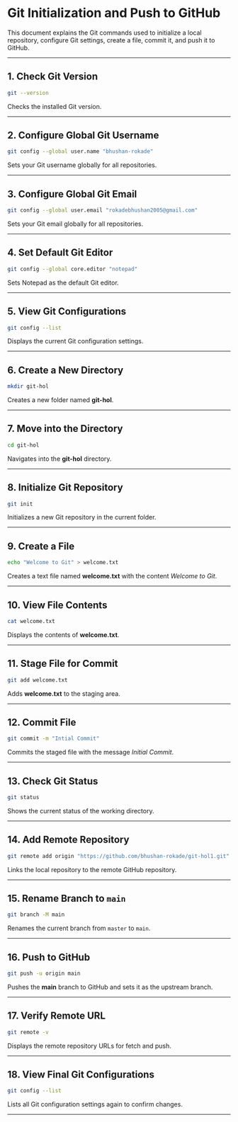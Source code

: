 # Git Initialization and Push to GitHub

This document explains the Git commands used to initialize a local repository, configure Git settings, create a file, commit it, and push it to GitHub.

---

## 1. Check Git Version
```bash
git --version
```
Checks the installed Git version.

---

## 2. Configure Global Git Username
```bash
git config --global user.name "bhushan-rokade"
```
Sets your Git username globally for all repositories.

---

## 3. Configure Global Git Email
```bash
git config --global user.email "rokadebhushan2005@gmail.com"
```
Sets your Git email globally for all repositories.

---

## 4. Set Default Git Editor
```bash
git config --global core.editor "notepad"
```
Sets Notepad as the default Git editor.

---

## 5. View Git Configurations
```bash
git config --list
```
Displays the current Git configuration settings.

---

## 6. Create a New Directory
```bash
mkdir git-hol
```
Creates a new folder named **git-hol**.

---

## 7. Move into the Directory
```bash
cd git-hol
```
Navigates into the **git-hol** directory.

---

## 8. Initialize Git Repository
```bash
git init
```
Initializes a new Git repository in the current folder.

---

## 9. Create a File
```bash
echo "Welcome to Git" > welcome.txt
```
Creates a text file named **welcome.txt** with the content *Welcome to Git*.

---

## 10. View File Contents
```bash
cat welcome.txt
```
Displays the contents of **welcome.txt**.

---

## 11. Stage File for Commit
```bash
git add welcome.txt
```
Adds **welcome.txt** to the staging area.

---

## 12. Commit File
```bash
git commit -m "Intial Commit"
```
Commits the staged file with the message *Initial Commit*.

---

## 13. Check Git Status
```bash
git status
```
Shows the current status of the working directory.

---

## 14. Add Remote Repository
```bash
git remote add origin "https://github.com/bhushan-rokade/git-hol1.git"
```
Links the local repository to the remote GitHub repository.

---

## 15. Rename Branch to `main`
```bash
git branch -M main
```
Renames the current branch from `master` to `main`.

---

## 16. Push to GitHub
```bash
git push -u origin main
```
Pushes the **main** branch to GitHub and sets it as the upstream branch.

---

## 17. Verify Remote URL
```bash
git remote -v
```
Displays the remote repository URLs for fetch and push.

---

## 18. View Final Git Configurations
```bash
git config --list
```
Lists all Git configuration settings again to confirm changes.

---
